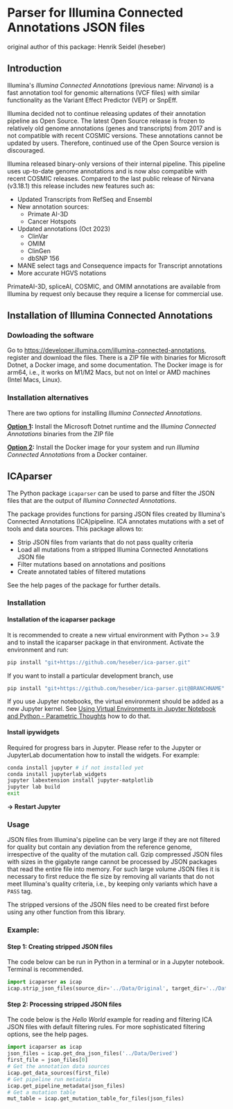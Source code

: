 # Parser for Illumina Connected Annotations JSON files

original author of this package: Henrik Seidel (heseber)

## Introduction

Illumina's _Illumina Connected Annotations_ (previous name: _Nirvana_) is a fast annotation tool for genomic alternations (VCF files) with similar functionality as the Variant Effect Predictor (VEP) or SnpEff.

Illumina decided not to continue releasing updates of their annotation pipeline as Open Source. The latest Open Source release is frozen to relatively old genome annotations (genes and transcripts) from 2017 and is not compatible with recent COSMIC versions. These annotations cannot be updated by users. Therefore, continued use of the Open Source version is discouraged.

Illumina released binary-only versions of their internal pipeline. This pipeline uses up-to-date genome annotations and is now also compatible with recent COSMIC releases. Compared to the last public release of Nirvana (v3.18.1) this release includes new features such as: 

- Updated Transcripts from RefSeq and Ensembl
- New annotation sources:
  - Primate AI-3D
  - Cancer Hotspots
- Updated annotations (Oct 2023)
  - ClinVar
  - OMIM
  - ClinGen
  - dbSNP 156
- MANE select tags and Consequence impacts for Transcript annotations
- More accurate HGVS notations

PrimateAI-3D, spliceAI, COSMIC, and OMIM annotations are available from Illumina by request only because they require a license for commercial use. 

## Installation of Illumina Connected Annotations

### Dowloading the software

Go to https://developer.illumina.com/illumina-connected-annotations, register and download the files. There is a ZIP file with binaries for Microsoft Dotnet, a Docker image, and some documentation. The Docker image is for arm64, i.e., it works on M1/M2 Macs, but not on Intel or AMD machines (Intel Macs, Linux).

### Installation alternatives

There are two options for installing _Illumina Connected Annotations_.

**[Option 1](Installing_ICA_nodocker.md):** Install the Microsoft Dotnet runtime and the _Illumina Connected Annotations_ binaries from the ZIP file

**[Option 2](Installing_ICA_docker.md):** Install the Docker image for your system and run _Illumina Connected Annotations_ from a Docker container.

## ICAparser

The Python package `icaparser` can be used to parse and filter the JSON files
that are the output of _Illumina Connected Annotations_.

The package provides functions for parsing JSON files created by Illumina's
Connected Annotations (ICA)pipeline.  ICA annotates mutations with a set of
tools and data sources. This package allows to:

* Strip JSON files from variants that do not pass quality criteria
* Load all mutations from a stripped Illumina Connected Annotations JSON file
* Filter mutations based on annotations and positions
* Create annotated tables of filtered mutations

See the help pages of the package for further details.

### Installation

#### Installation of the icaparser package

It is recommended to create a new virtual environment with Python >= 3.9 and to
install the icaparser package in that environment. Activate the environment and
run:

```sh
pip install "git+https://github.com/heseber/ica-parser.git"
```

If you want to install a particular development branch, use

```sh
pip install "git+https://github.com/heseber/ica-parser.git@BRANCHNAME"
```

If you use Jupyter notebooks, the virtual environment should be added as a new Jupyter kernel. See [Using Virtual Environments in Jupyter Notebook and Python - Parametric Thoughts](https://janakiev.com/blog/jupyter-virtual-envs/) how to do that.

#### Install ipywidgets

Required for progress bars in Jupyter. Please refer to the Jupyter or JupyterLab documentation how to install the widgets. For example:

```sh
conda install jupyter # if not installed yet
conda install jupyterlab_widgets
jupyter labextension install jupyter-matplotlib
jupyter lab build
exit
```

**→ Restart Jupyter**

### Usage

JSON files from Illumina's pipeline can be very large if they are not filtered for quality but contain any deviation from the reference genome, irrespective of the quality of the mutation call. Gzip compressed JSON files with sizes in the gigabyte range cannot be processed by JSON packages that read the entire file into memory. For such large volume JSON files it is necessary to first reduce the fle size by removing all variants that do not meet Illumina's quality criteria, i.e., by keeping only variants which have a `PASS` tag.

The stripped versions of the JSON files need to be created first before using any other function from this library.

### Example:

#### Step 1: Creating stripped JSON files

The code below can be run in Python in a terminal or in a Jupyter notebook. Terminal is recommended.  

```python
import icaparser as icap
icap.strip_json_files(source_dir='../Data/Original', target_dir='../Data/Derived')
```



#### Step 2: Processing stripped JSON files

The code below is the *Hello World* example for reading and filtering ICA JSON files with default filtering rules. For more sophisticated filtering options, see the help pages.

```python
import icaparser as icap
json_files = icap.get_dna_json_files('../Data/Derived')
first_file = json_files[0]
# Get the annotation data sources
icap.get_data_sources(first_file)
# Get pipeline run metadata
icap.get_pipeline_metadata(json_files)
# Get a mutation table
mut_table = icap.get_mutation_table_for_files(json_files)
```
